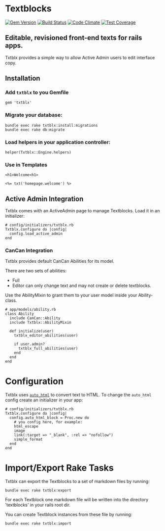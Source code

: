 # Textblocks

[![Gem Version](https://badge.fury.io/rb/txtblx.svg)](http://badge.fury.io/rb/txtblx)
[![Build Status](https://travis-ci.org/codevise/txtblx.svg?branch=master)](https://travis-ci.org/codevise/txtblx)
[![Code Climate](https://codeclimate.com/github/codevise/txtblx/badges/gpa.svg)](https://codeclimate.com/github/codevise/txtblx)
[![Test Coverage](https://codeclimate.com/github/codevise/txtblx/badges/coverage.svg)](https://codeclimate.com/github/codevise/txtblx)


## Editable, revisioned front-end texts for rails apps.

Txtblx provides a simple way to allow Active Admin users to edit interface copy.

## Installation

### Add `txtblx` to you Gemfile

    gem 'txtblx'

### Migrate your database:

    bundle exec rake txtblx:install:migrations
    bundle exec rake db:migrate

### Load helpers in your application controller:

    helper(Txtblx::Engine.helpers)

### Use in Templates

    <h1>Welcome<h1>

    <%= txt('homepage.welcome') %>


## Active Admin Integration

Txtblx comes with an ActiveAdmin page to manage Textblocks.
Load it in an initializer:

    # config/initializers/txtblx.rb
    Txtblx.configure do |config|
      config.load_active_admin
    end

### CanCan Integration

Txtblx provides default CanCan Abilities for its model.

There are two sets of abilities:

   * Full
   * Editor can only change text and may not create or delete textblocks.

Use the AbilityMixin to grant them to your user model inside your Ability-class.

    # app/models/ability.rb
    class Ability
      include CanCan::Ability
      include Txtblx::AbilityMixin

      def initialize(user)
        txtblx_editor_abilities(user)

        if user.admin?
          txtblx_full_abilities(user)
        end
      end
    end

# Configuration

Txtblx uses [`auto_html`](https://github.com/dejan/auto_html) to convert text to HTML.
To change the `auto_html` config create an initializer in your app:

    # config/initializers/txtblx.rb
    Txtblx.configure do |config|
      config.auto_html_block = Proc.new do
        # you config here, for example:
        html_escape
        image
        link(:target => "_blank", :rel => "nofollow")
        simple_format
      end
    end

# Import/Export Rake Tasks

Txtblx can export the Textblocks to a set of markdown files by running:

    bundle exec rake txtblx:export

For each Textblock one markdown file will be written into the directory 'textblocks' in your rails root dir.

You can create Textblock instances from these file by running:

    bundle exec rake txtblx:import
